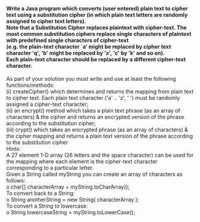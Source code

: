 #### Write a Java program which converts (user entered) plain text to cipher text using a substitution cipher (in which plain text letters are randomly assigned to cipher text letters).<br/>  Note that a Substitution Cipher replaces plaintext with cipher-text. The most common substitution ciphers replace single characters of plaintext with predefined single characters of cipher-text<br/> (e.g. the plain-text character `a' might be replaced by cipher text character 'q', 'b' might be replaced by 'x', 'c' by 'k' and so on).<br/>  Each plain-text character should be replaced by a different cipher-text character.<br/>
As part of your solution you must write and use at least the following functions/methods:<br/>
(i)    createCipher() which determines and returns the mapping from plain text to cipher text.  Each plain text character ('a' .. 'z', ' ') must be randomly assigned a cipher-text character;<br/>
(ii)   an encrypt() method which takes a plain text phrase (as an array of characters) & the cipher and returns an encrypted version of the phrase according to the substitution cipher;<br/>
(iii)  crypt() which takes an encrypted phrase (as an array of characters) & the cipher mapping and returns a plain text version of the phrase according to the substitution cipher<br/>
Hints:<br/>
A 27 element 1-D array (26 letters and the space character) can be used for the mapping where each element is the cipher-text character corresponding to a particular letter.<br/>
Given a String called myString you can create an array of characters as follows:<br/>
o   char[] characterArray = myString.toCharArray();<br/>
To convert back to a String:<br/>
o  String anotherString = new String( characterArray );<br/>
To convert a String to lowercase:<br/>
o   String lowercaseString = myString.toLowerCase();<br/>
